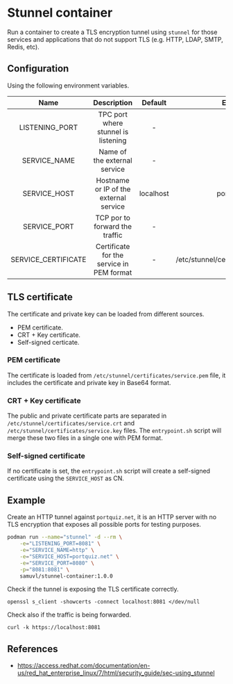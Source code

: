 # Stunnel container

Run a container to create a TLS encryption tunnel using `stunnel` for those services and applications that do not support TLS (e.g. HTTP, LDAP, SMTP, Redis, etc).

## Configuration

Using the following environment variables.

|        Name         |                Description                |  Default  |                Example                |
| :-----------------: | :---------------------------------------: | :-------: | :-----------------------------------: |
|   LISTENING_PORT    |    TPC port where stunnel is listening    |     -     |                 8081                  |
|    SERVICE_NAME     |       Name of the external service        |     -     |                 http                  |
|    SERVICE_HOST     |  Hostname or IP of the external service   | localhost |             portquiz.net              |
|    SERVICE_PORT     |      TCP por to forward the traffic       |     -     |                 8080                  |
| SERVICE_CERTIFICATE | Certificate for the service in PEM format |     -     | /etc/stunnel/certificates/service.pem |

## TLS certificate

The certificate and private key can be loaded from different sources.

- PEM certificate.
- CRT + Key certificate.
- Self-signed certicate.

### PEM certificate

The certificate is loaded from `/etc/stunnel/certificates/service.pem` file, it includes the certificate and private key in Base64 format.

### CRT + Key certificate

The public and private certificate parts are separated in `/etc/stunnel/certificates/service.crt` and `/etc/stunnel/certificates/service.key` files. The `entrypoint.sh` script will merge these two files in a single one with PEM format.

### Self-signed certificate

If no certificate is set, the `entrypoint.sh` script will create a self-signed certificate using the `SERVICE_HOST` as CN.

## Example

Create an HTTP tunnel against `portquiz.net`, it is an HTTP server with no TLS encryption that exposes all possible ports for testing purposes.

```bash
podman run --name="stunnel" -d --rm \
    -e="LISTENING_PORT=8081" \
    -e="SERVICE_NAME=http" \
    -e="SERVICE_HOST=portquiz.net" \
    -e="SERVICE_PORT=8080" \
    -p="8081:8081" \
    samuvl/stunnel-container:1.0.0
```

Check if the tunnel is exposing the TLS certificate correctly.

```
openssl s_client -showcerts -connect localhost:8081 </dev/null
```

Check also if the traffic is being forwarded.

```
curl -k https://localhost:8081
```

## References

- https://access.redhat.com/documentation/en-us/red_hat_enterprise_linux/7/html/security_guide/sec-using_stunnel